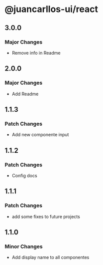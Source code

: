 # @juancarllos-ui/react

## 3.0.0

### Major Changes

- Remove info in Readme

## 2.0.0

### Major Changes

- Add Readme

## 1.1.3

### Patch Changes

- Add new componente input

## 1.1.2

### Patch Changes

- Config docs

## 1.1.1

### Patch Changes

- add some fixes to future projects

## 1.1.0

### Minor Changes

- Add display name to all componentes

